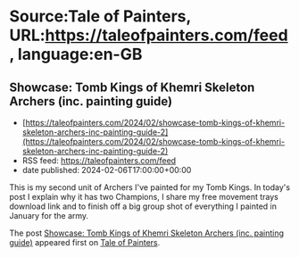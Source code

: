 # Source:Tale of Painters, URL:https://taleofpainters.com/feed, language:en-GB

## Showcase: Tomb Kings of Khemri Skeleton Archers (inc. painting guide)
 - [https://taleofpainters.com/2024/02/showcase-tomb-kings-of-khemri-skeleton-archers-inc-painting-guide-2](https://taleofpainters.com/2024/02/showcase-tomb-kings-of-khemri-skeleton-archers-inc-painting-guide-2)
 - RSS feed: https://taleofpainters.com/feed
 - date published: 2024-02-06T17:00:00+00:00

<p>This is my second unit of Archers I've painted for my Tomb Kings. In today's post I explain why it has two Champions, I share my free movement trays download link and to finish off a big group shot of everything I painted in January for the army. </p>
<p>The post <a href="https://taleofpainters.com/2024/02/showcase-tomb-kings-of-khemri-skeleton-archers-inc-painting-guide-2/">Showcase: Tomb Kings of Khemri Skeleton Archers (inc. painting guide)</a> appeared first on <a href="https://taleofpainters.com">Tale of Painters</a>.</p>

